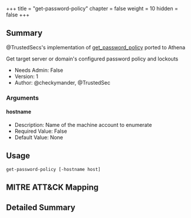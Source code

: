 +++
title = "get-password-policy"
chapter = false
weight = 10
hidden = false
+++

## Summary
@TrustedSecs's implementation of [get_password_policy](https://github.com/trustedsec/CS-Situational-Awareness-BOF) ported to Athena

Get target server or domain's configured password policy and lockouts

- Needs Admin: False  
- Version: 1  
- Author: @checkymander, @TrustedSec  

### Arguments

#### hostname

- Description: Name of the machine account to enumerate
- Required Value: False  
- Default Value: None  

## Usage

```
get-password-policy [-hostname host]
```

## MITRE ATT&CK Mapping

## Detailed Summary
